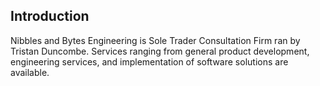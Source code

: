 ## Introduction

Nibbles and Bytes Engineering is Sole Trader Consultation Firm ran by Tristan Duncombe. Services ranging from general product development, engineering services, and implementation of software solutions are available.
